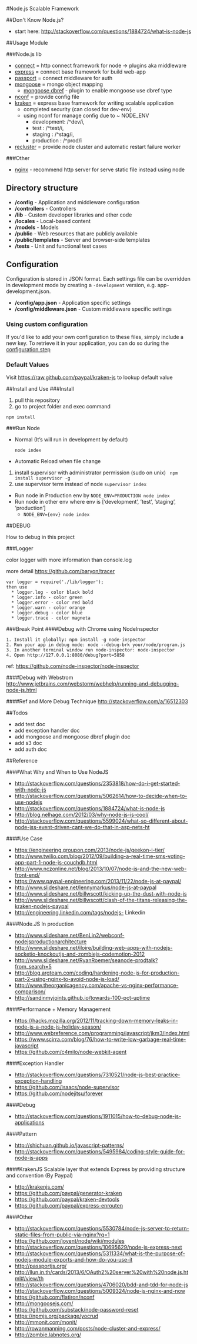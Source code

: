 #Node.js Scalable Framework

##Don't Know Node.js?
  * start here: http://stackoverflow.com/questions/1884724/what-is-node-js    

##Usage Module

###Node.js lib
* [connect](https://github.com/senchalabs/connect) = http connect framework for node -> plugins aka middleware 
* [express](http://expressjs.com/)  = connect base framework for build web-app
* [passport](http://passportjs.org/) = connect middleware for auth
* [mongoose](http://mongoosejs.com/) = mongo object mapping
   * [mongoose dbref](https://github.com/goulash1971/mongoose-dbref) - plugin to enable mongoose use dbref type
* [nconf](https://github.com/flatiron/nconf) = provide config file
* [kraken](http://krakenjs.com/) = express base framework for writing scalable application
   * completed security (can closed for dev-env)
   * using nconf for manage config due to ~ NODE_ENV
      * development: /^dev/i,
      * test       : /^test/i,
      * staging    : /^stag/i,
      * production : /^prod/i 
* [recluster](https://github.com/doxout/recluster) = provide node cluster and automatic restart failure worker

###Other
   * [nginx](http://blog.argteam.com/coding/hardening-node-js-for-production-part-2-using-nginx-to-avoid-node-js-load/) - recommend http server for serve static file instead using node


## Directory structure
- **/config** - Application and middleware configuration
- **/controllers** - Controllers
- **/lib** - Custom developer libraries and other code
- **/locales** - Local-based content
- **/models** - Models
- **/public** - Web resources that are publicly available
- **/public/templates** - Server and browser-side templates
- **/tests** - Unit and functional test cases

## Configuration

Configuration is stored in JSON format. Each settings file can be overridden in development mode by creating a `-development` version, e.g. app-development.json.

- **/config/app.json** - Application specific settings
- **/config/middleware.json** - Custom middleware specific settings

### Using custom configuration
If you'd like to add your own configuration to these files, simply include a new key.
To retrieve it in your application, you can do so during the [configuration step](#application-life-cycle-middleware)

### Default Values
Visit https://raw.github.com/paypal/kraken-js to lookup default value

##Install and Use
###Install
 1.  pull this repository
 2. go to project folder and exec command
``` 
npm install
```

###Run Node
* Normal (It’s will run in development by default)
  ```          
  node index
  ```
* Automatic Reload when file change
 1. install supervisor with administrator permission (sudo on unix) ``` npm install supervisor -g```
 2. use supervisor term instead of node ```supervisor index```
* Run node in Production env by ```NODE_ENV=PRODUCTION node index```
* Run node in other env where env is [‘development’, ’test’, ’staging’, ‘production’]
   * ```NODE_ENV={env} node index```

##DEBUG 

  How to debug in this project
  
###Logger
  
  color logger with more information than console.log
  
  more detail https://github.com/baryon/tracer
  ```
  var logger = require('./lib/logger');
  then use
    * logger.log - color black bold
    * logger.info - color green
    * logger.error - color red bold
    * logger.warn - color orange
    * logger.debug - color blue
    * logger.trace - color magneta
  ```

###Break Point
####Debug with Chrome using NodeInspector
```
1. Install it globally: npm install -g node-inspector
2. Run your app in debug mode: node --debug-brk your/node/program.js
3. In another terminal window run node-inspector: node-inspector
4. Open http://127.0.0.1:8080/debug?port=5858
```
ref: https://github.com/node-inspector/node-inspector

####Debug with Webstrom
http://www.jetbrains.com/webstorm/webhelp/running-and-debugging-node-js.html

####Ref and More Debug Technique
http://stackoverflow.com/a/16512303

##Todos

  * add test doc
  * add exception handler doc
  * add mongoose and mongoose dbref plugin doc
  * add s3 doc
  * add auth doc
  
##Reference

####What Why and When to Use NodeJS
   * http://stackoverflow.com/questions/2353818/how-do-i-get-started-with-node-js
   * http://stackoverflow.com/questions/5062614/how-to-decide-when-to-use-nodejs
   * http://stackoverflow.com/questions/1884724/what-is-node-js    
   * http://blog.nelhage.com/2012/03/why-node-js-is-cool/
   * http://stackoverflow.com/questions/5599024/what-so-different-about-node-jss-event-driven-cant-we-do-that-in-asp-nets-ht

####Use Case
   * https://engineering.groupon.com/2013/node-js/geekon-i-tier/
   * http://www.twilio.com/blog/2012/09/building-a-real-time-sms-voting-app-part-1-node-js-couchdb.html
   * http://www.nczonline.net/blog/2013/10/07/node-js-and-the-new-web-front-end/
   * https://www.paypal-engineering.com/2013/11/22/node-js-at-paypal/
   * http://www.slideshare.net/lennymarkus/node-js-at-paypal
   * http://www.slideshare.net/billwscott/kicking-up-the-dust-with-node-js
   * http://www.slideshare.net/billwscott/clash-of-the-titans-releasing-the-kraken-nodejs-paypal
   * http://engineering.linkedin.com/tags/nodejs- Linkedin

####Node.JS In production
   * http://www.slideshare.net/BenLin2/webconf-nodejsproductionarchitecture
   * http://www.slideshare.net/iloire/building-web-apps-with-nodejs-socketio-knockoutjs-and-zombiejs-codemotion-2012
   * http://www.slideshare.net/RyanRoemer/seanode-prodtalk?from_search=5
   * http://blog.argteam.com/coding/hardening-node-js-for-production-part-2-using-nginx-to-avoid-node-js-load/
   * http://www.theorganicagency.com/apache-vs-nginx-performance-comparison/
   * http://sandinmyjoints.github.io/towards-100-pct-uptime

####Performance + Memory Management
   * https://hacks.mozilla.org/2012/11/tracking-down-memory-leaks-in-node-js-a-node-js-holiday-season/
   * http://www.webreference.com/programming/javascript/jkm3/index.html
   * https://www.scirra.com/blog/76/how-to-write-low-garbage-real-time-javascript
   * https://github.com/c4milo/node-webkit-agent

####Exception Handler
   * http://stackoverflow.com/questions/7310521/node-js-best-practice-exception-handling
   * https://github.com/isaacs/node-supervisor
   * https://github.com/nodejitsu/forever

####Debug 
   * http://stackoverflow.com/questions/1911015/how-to-debug-node-js-applications

####Pattern
   * http://shichuan.github.io/javascript-patterns/
   * http://stackoverflow.com/questions/5495984/coding-style-guide-for-node-js-apps

####KrakenJS Scalable layer that extends Express by providing structure and convention (By Paypal)
   * http://krakenjs.com/
   * https://github.com/paypal/generator-kraken
   * https://github.com/paypal/kraken-devtools
   * https://github.com/paypal/express-enrouten

####Other
   * http://stackoverflow.com/questions/5530784/node-js-server-to-return-static-files-from-public-via-nginx?rq=1
   * https://github.com/joyent/node/wiki/modules
   * http://stackoverflow.com/questions/10695629/node-js-express-next
   * http://stackoverflow.com/questions/5311334/what-is-the-purpose-of-nodejs-module-exports-and-how-do-you-use-it
   * http://passportjs.org/
   * http://llun.in.th/cards/2013/6/OAuth2%20server%20with%20node.js.html#/view/th
   * http://stackoverflow.com/questions/4706020/bdd-and-tdd-for-node-js
   * http://stackoverflow.com/questions/5009324/node-js-nginx-and-now
   * https://github.com/flatiron/nconf   
   * http://mongoosejs.com/
   * https://github.com/substack/node-password-reset
   * https://npmjs.org/package/yocrud
   * http://mmonit.com/monit/
   * http://rowanmanning.com/posts/node-cluster-and-express/
   * http://zombie.labnotes.org/
